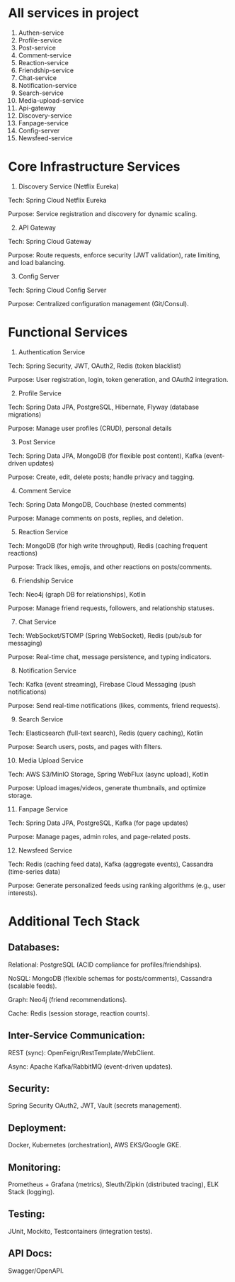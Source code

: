 # All services in project
1. Authen-service
2. Profile-service
3. Post-service
4. Comment-service
5. Reaction-service
6. Friendship-service
7. Chat-service
8. Notification-service
9. Search-service
10. Media-upload-service
11. Api-gateway
12. Discovery-service
13. Fanpage-service
14. Config-server
15. Newsfeed-service
 
# Core Infrastructure Services
1. Discovery Service (Netflix Eureka)

  Tech: Spring Cloud Netflix Eureka

  Purpose: Service registration and discovery for dynamic scaling.

2. API Gateway

  Tech: Spring Cloud Gateway

  Purpose: Route requests, enforce security (JWT validation), rate limiting, and load balancing.

3. Config Server

  Tech: Spring Cloud Config Server

  Purpose: Centralized configuration management (Git/Consul).
  
# Functional Services

1. Authentication Service

  Tech: Spring Security, JWT, OAuth2, Redis (token blacklist)

  Purpose: User registration, login, token generation, and OAuth2 integration.

2. Profile Service

  Tech: Spring Data JPA, PostgreSQL, Hibernate, Flyway (database migrations)

  Purpose: Manage user profiles (CRUD), personal details

3. Post Service

  Tech: Spring Data JPA, MongoDB (for flexible post content), Kafka (event-driven updates)

  Purpose: Create, edit, delete posts; handle privacy and tagging.

4. Comment Service

  Tech: Spring Data MongoDB, Couchbase (nested comments)

  Purpose: Manage comments on posts, replies, and deletion.

5. Reaction Service

  Tech: MongoDB (for high write throughput), Redis (caching frequent reactions)

  Purpose: Track likes, emojis, and other reactions on posts/comments.

6. Friendship Service

  Tech: Neo4j (graph DB for relationships), Kotlin

  Purpose: Manage friend requests, followers, and relationship statuses.

7. Chat Service

  Tech: WebSocket/STOMP (Spring WebSocket), Redis (pub/sub for messaging)

  Purpose: Real-time chat, message persistence, and typing indicators.

8. Notification Service

  Tech: Kafka (event streaming), Firebase Cloud Messaging (push notifications)

  Purpose: Send real-time notifications (likes, comments, friend requests).

9. Search Service

  Tech: Elasticsearch (full-text search), Redis (query caching), Kotlin

  Purpose: Search users, posts, and pages with filters.

10. Media Upload Service

  Tech: AWS S3/MinIO Storage, Spring WebFlux (async upload), Kotlin

  Purpose: Upload images/videos, generate thumbnails, and optimize storage.

11. Fanpage Service

  Tech: Spring Data JPA, PostgreSQL, Kafka (for page updates)

  Purpose: Manage pages, admin roles, and page-related posts.

12. Newsfeed Service

  Tech: Redis (caching feed data), Kafka (aggregate events), Cassandra (time-series data)

  Purpose: Generate personalized feeds using ranking algorithms (e.g., user interests).
  
# Additional Tech Stack

## Databases:

Relational: PostgreSQL (ACID compliance for profiles/friendships).

NoSQL: MongoDB (flexible schemas for posts/comments), Cassandra (scalable feeds).

Graph: Neo4j (friend recommendations).

Cache: Redis (session storage, reaction counts).


## Inter-Service Communication:

REST (sync): OpenFeign/RestTemplate/WebClient.

Async: Apache Kafka/RabbitMQ (event-driven updates).

## Security:

Spring Security OAuth2, JWT, Vault (secrets management).

## Deployment:

Docker, Kubernetes (orchestration), AWS EKS/Google GKE.

## Monitoring:

Prometheus + Grafana (metrics), Sleuth/Zipkin (distributed tracing), ELK Stack (logging).

## Testing:

JUnit, Mockito, Testcontainers (integration tests).

## API Docs:

Swagger/OpenAPI.
